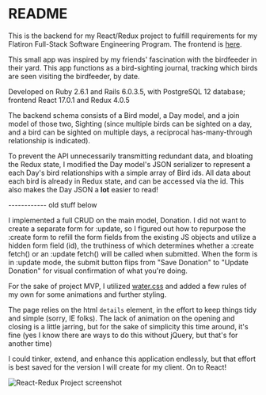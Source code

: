 # README

This is the backend for my React/Redux project to fulfill requirements for my Flatiron Full-Stack Software Engineering Program. The frontend is [here](https://github.com/s-blais/react-redux-portfolio-project-birdfeeder-frontend).

This small app was inspired by my friends' fascination with the birdfeeder in their yard. This app functions as a bird-sighting journal, tracking which birds are seen visiting the birdfeeder, by date.

Developed on Ruby 2.6.1 and Rails 6.0.3.5, with PostgreSQL 12 database; frontend React 17.0.1 and Redux 4.0.5

The backend schema consists of a Bird model, a Day model, and a join model of those two, Sighting (since multiple birds can be sighted on a day, and a bird can be sighted on multiple days, a reciprocal has-many-through relationship is indicated). 

To prevent the API unnecessarily transmitting redundant data, and bloating the Redux state, I modified the Day model's JSON serializer to represent a each Day's bird relationships with a simple array of Bird ids. All data about each bird is already in Redux state, and can be accessed via the id. This also makes the Day JSON a **lot** easier to read!

------------ old stuff below

I implemented a full CRUD on the main model, Donation. I did not want to create a separate form for :update, so I figured out how to repurpose the :create form to refill the form fields from the existing JS objects and utilize a hidden form field (id), the truthiness of which determines whether a :create fetch() or an :update fetch() will be called when submitted. When the form is in :update mode, the submit button flips from "Save Donation" to "Update Donation" for visual confirmation of what you're doing.

For the sake of project MVP, I utilized [water.css](https://watercss.kognise.dev/) and added a few rules of my own for some animations and further styling.

The page relies on the html `details` element, in the effort to keep things tidy and simple (sorry, IE folks). The lack of animation on the opening and closing is a little jarring, but for the sake of simplicity this time around, it's fine (yes I know there are ways to do this without jQuery, but that's for another time)

I could tinker, extend, and enhance this application endlessly, but that effort is best saved for the version I will create for my client. On to React!

![React-Redux Project screenshot](http://s-blais.com/assets/JS-project-screenshot.png)